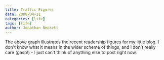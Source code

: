```yaml
---
title: Traffic Figures
date: 2008-04-21
categories: [life]
tags: [life]
author: Jonathan Beckett
---
```


The above graph illustrates the recent readership figures for my little blog. I don't know what it means in the wider scheme of things, and I don't really care (gasp!) - I just can't think of anything else to post right now.